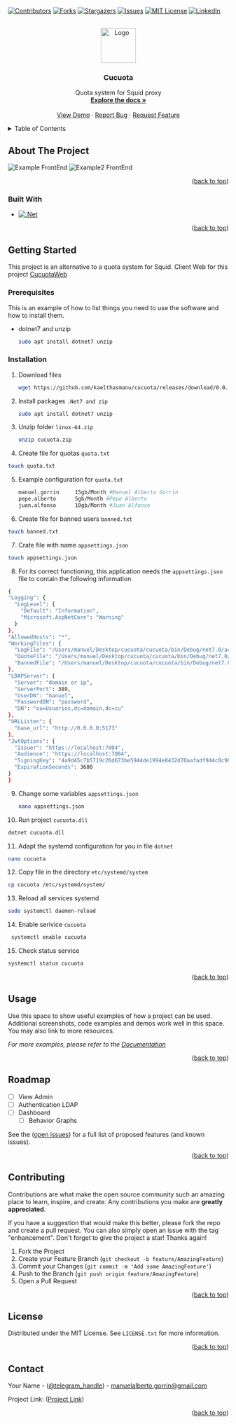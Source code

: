 <!-- Improved compatibility of back to top link: See: https://github.com/othneildrew/Best-README-Template/pull/73 -->
<a name="Cucuota"></a>
<!--
*** Thanks for checking out the Best-README-Template. If you have a suggestion
*** that would make this better, please fork the repo and create a pull request
*** or simply open an issue with the tag "enhancement".
*** Don't forget to give the project a star!
*** Thanks again! Now go create something AMAZING! :D
-->



<!-- PROJECT SHIELDS -->
<!--
*** I'm using markdown "reference style" links for readability.
*** Reference links are enclosed in brackets [ ] instead of parentheses ( ).
*** See the bottom of this document for the declaration of the reference variables
*** for contributors-url, forks-url, etc. This is an optional, concise syntax you may use.
*** https://www.markdownguide.org/basic-syntax/#reference-style-links
-->
[![Contributors][contributors-shield]][contributors-url]
[![Forks][forks-shield]][forks-url]
[![Stargazers][stars-shield]][stars-url]
[![Issues][issues-shield]][issues-url]
[![MIT License][license-shield]][license-url]
[![LinkedIn][linkedin-shield]][linkedin-url]



<!-- PROJECT LOGO -->
<br />
<div align="center">
  <a href="https://github.com/kaelthasmanu/cucuota">
    <img src="/cucuota/img/logo.png" alt="Logo" width="80" height="80">
  </a>

<h3 align="center">Cucuota</h3>

  <p align="center">
    Quota system for Squid proxy
    <br />
    <a href="https://github.com/github_username/repo_name"><strong>Explore the docs »</strong></a>
    <br />
    <br />
    <a href="https://github.com/github_username/repo_name">View Demo</a>
    ·
    <a href="https://github.com/kaelthasmanu/cucuota/issues">Report Bug</a>
    ·
    <a href="https://github.com/kaelthasmanu/cucuota/issues">Request Feature</a>
  </p>
</div>



<!-- TABLE OF CONTENTS -->
<details>
  <summary>Table of Contents</summary>
  <ol>
    <li>
      <a href="#about-the-project">About The Project</a>
      <ul>
        <li><a href="#built-with">Built With</a></li>
      </ul>
    </li>
    <li>
      <a href="#getting-started">Getting Started</a>
      <ul>
        <li><a href="#prerequisites">Prerequisites</a></li>
        <li><a href="#installation">Installation</a></li>
      </ul>
    </li>
    <li><a href="#usage">Usage</a></li>
    <li><a href="#roadmap">Roadmap</a></li>
    <li><a href="#contributing">Contributing</a></li>
    <li><a href="#license">License</a></li>
    <li><a href="#contact">Contact</a></li>
    <li><a href="#acknowledgments">Acknowledgments</a></li>
  </ol>
</details>



<!-- ABOUT THE PROJECT -->
## About The Project

![Example FrontEnd](https://github.com/kaelthasmanu/cucuota/blob/main/cucuota/img/example.jpg)
![Example2 FrontEnd](https://github.com/kaelthasmanu/cucuota/blob/main/cucuota/img/example2.jpg)

<p align="right">(<a href="#readme-top">back to top</a>)</p>



### Built With
* [![.Net][.Net]][.Net-url]


<p align="right">(<a href="#readme-top">back to top</a>)</p>



<!-- GETTING STARTED -->
## Getting Started

This project is an alternative to a quota system for Squid. Client Web for this project [CucuotaWeb](https://github.com/Rooterts/CuCuotaWeb)

### Prerequisites

This is an example of how to list things you need to use the software and how to install them.
* dotnet7 and unzip
  ```sh
  sudo apt install dotnet7 unzip
  ```

### Installation


1. Download files
   ```sh
   wget https://github.com/kaelthasmanu/cucuota/releases/download/0.0.1/cucuota.zip
   ```
2. Install packages `.Net7 and zip`
   ```sh
   sudo apt install dotnet7 unzip 
   ```
3. Unzip folder `linux-64.zip`
   ```sh
   unzip cucuota.zip
   ```
4. Create file for quotas `quota.txt`
  ```sh
  touch quota.txt
  ```
5. Example configuration for `quota.txt`
   ```sh
   manuel.gorrin     15gb/Month #Manuel Alberto Gorrin
   pepe.alberto      5gb/Month #Pepe Alberto
   juan.alfonso      10gb/Month #Juan Alfonso
   ```
6. Create file for banned users `banned.txt`
  ```sh
  touch banned.txt
  ```
7. Crate file with name `appsettings.json`
  ```sh
  touch appsettings.json
  ```
8. For its correct functioning, this application needs the `appsettings.json` file to contain the following information
  ```sh
  {
  "Logging": {
    "LogLevel": {
      "Default": "Information",
      "Microsoft.AspNetCore": "Warning"
    }
  },
  "AllowedHosts": "*",
  "WorkingFiles": {
    "LogFile": "/Users/manuel/Desktop/cucuota/cucuota/bin/Debug/net7.0/access.log",
    "QuoteFile": "/Users/manuel/Desktop/cucuota/cucuota/bin/Debug/net7.0/quota.txt",
    "BannedFile": "/Users/manuel/Desktop/cucuota/cucuota/bin/Debug/net7.0/banned.txt"
  },
  "LDAPServer": {
    "Server": "domain or ip",
    "ServerPort": 389,
    "UserDN": "manuel",
    "PasswordDN": "password",
    "DN": "ou=Usuarios,dc=domain,dc=cu"
  },
  "URLListen": {
    "base_url": "http://0.0.0.0:5173"
  },
  "JwtOptions": {
    "Issuer": "https://localhost:7004",
    "Audience": "https://localhost:7004",
    "SigningKey": "4a9d45c7b5719c26d673be5944de1994e8432d70aafadf944c0c90b6f9437d1f",
    "ExpirationSeconds": 3600
  }
}
```
9. Change some variables `appsettings.json`
   ```sh
   nano appsettings.json
   ```
10. Run project `cucuota.dll`
   ```sh
   dotnet cucuota.dll
   ```
11. Adapt the systemd configuration for you in file `dotnet`
  ```sh
  nano cucuota
  ```
12. Copy file in the directory `etc/systemd/system`
  ```sh
  cp cucuota /etc/systemd/system/
  ```
13. Reload all services systemd
  ```sh
  sudo systemctl daemon-reload
  ```
14. Enable serivice `cucuota`
  ```sh
   systemctl enable cucuota
   ```
15. Check status service 
  ```sh
  systemctl status cucuota
  ```

<p align="right">(<a href="#readme-top">back to top</a>)</p>


<!-- USAGE EXAMPLES -->
## Usage

Use this space to show useful examples of how a project can be used. Additional screenshots, code examples and demos work well in this space. You may also link to more resources.

_For more examples, please refer to the [Documentation](https://example.com)_

<p align="right">(<a href="#readme-top">back to top</a>)</p>


<!-- ROADMAP -->
## Roadmap

- [ ] View Admin
- [ ] Authentication LDAP
- [ ] Dashboard
    - [ ] Behavior Graphs

See the ([open issues](https://github.com/kaelthasmanu/cucuota/issues)) for a full list of proposed features (and known issues).

<p align="right">(<a href="#readme-top">back to top</a>)</p>

<!-- CONTRIBUTING -->
## Contributing

Contributions are what make the open source community such an amazing place to learn, inspire, and create. Any contributions you make are **greatly appreciated**.

If you have a suggestion that would make this better, please fork the repo and create a pull request. You can also simply open an issue with the tag "enhancement".
Don't forget to give the project a star! Thanks again!

1. Fork the Project
2. Create your Feature Branch (`git checkout -b feature/AmazingFeature`)
3. Commit your Changes (`git commit -m 'Add some AmazingFeature'`)
4. Push to the Branch (`git push origin feature/AmazingFeature`)
5. Open a Pull Request

<p align="right">(<a href="#readme-top">back to top</a>)</p>



<!-- LICENSE -->
## License

Distributed under the MIT License. See `LICENSE.txt` for more information.

<p align="right">(<a href="#readme-top">back to top</a>)</p>



<!-- CONTACT -->
## Contact

Your Name - ([@telegram_handle](https://t.me/king_0f_deathhh)) - manuelalberto.gorrin@gmail.com

Project Link: ([Project Link](https://github.com/kaelthasmanu/cucuota))

<p align="right">(<a href="#readme-top">back to top</a>)</p>


<!-- MARKDOWN LINKS & IMAGES -->
<!-- https://www.markdownguide.org/basic-syntax/#reference-style-links -->
[contributors-shield]: https://img.shields.io/github/contributors/kaelthasmanu/cucuota.svg?style=for-the-badge
[contributors-url]: https://github.com/kaelthasmanu/cucuota/graphs/contributors
[forks-shield]: https://img.shields.io/github/forks/kaelthasmanu/cucuota.svg?style=for-the-badge
[forks-url]: https://github.com/kaelthasmanu/cucuota/network/members
[stars-shield]: https://img.shields.io/github/stars/kaelthasmanu/cucuota.svg?style=for-the-badge
[stars-url]: https://github.com/kaelthasmanu/cucuota/stargazers
[issues-shield]: https://img.shields.io/github/issues/kaelthasmanu/cucuota.svg?style=for-the-badge
[issues-url]: https://github.com/kaelthasmanu/cucuota/issues
[license-shield]: https://img.shields.io/github/license/kaelthasmanu/cucuota.svg?style=for-the-badge
[license-url]: https://github.com/github_username/repo_name/blob/master/LICENSE.txt
[linkedin-shield]: https://img.shields.io/badge/-LinkedIn-black.svg?style=for-the-badge&logo=linkedin&colorB=555
[linkedin-url]: https://linkedin.com/in/manuel-gorrin-095242238
[product-screenshot]: images/screenshot.png
[.Net]: https://neosmart.net/blog/wp-content/uploads/2019/06/dot-NET-Core-300x300.png
[.Net-url]: https://dotnet.microsoft.com/en-us/apps/aspnet
